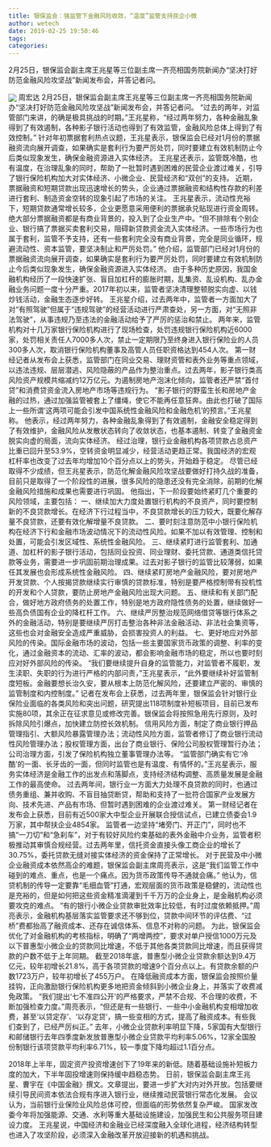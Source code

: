 ```yaml
---
title: 银保监会：强监管下金融风险收敛，“温度”监管支持民企小微
author: wetech
date: 2019-02-25 19:50:46
tags: 
categories: 
---
```

2月25日，银保监会副主席王兆星等三位副主席一齐亮相国务院新闻办“坚决打好防范金融风险攻坚战”新闻发布会，并答记者问。
<!-- more -->
<img align="center" border="0" src="https://imgcdn.yicai.com/uppics/images/2019/02/1b864e8d99c8d0ff8670c58f4412c343.jpg" />
周宏达
2月25日，银保监会副主席王兆星等三位副主席一齐亮相国务院新闻办“坚决打好防范金融风险攻坚战”新闻发布会，并答记者问。
“过去的两年，对监管部门来讲，的确是极具挑战的时期。”王兆星称，“经过两年努力，各种金融乱象得到了有效遏制，各种影子银行活动也得到了有效监管，金融风险总体上得到了有效控制。”
针对年初票据套利热点议题，王兆星表示，银保监会已经对1月份的票据融资流向展开调查，如果确实是套利行为要严厉处罚，同时要建立有效机制防止今后类似现象发生，确保金融资源进入实体经济。
王兆星还表示，监管既冷酷，也有温度，在治理乱象的同时，帮助了一批暂时遇到困难的民营企业渡过难关，引导了银行保险机构加大对实体经济、小微企业、民营经济和“双创”的支持。
近期，票据融资和短期贷款出现迅速增长的势头，企业通过票据融资和结构性存款的利差进行套利、制造资金空转的现象引起了市场的关注。
王兆星表示，流动性充裕下，短期贷款通常增长较多，企业更愿意采用便利的票据承兑贴现进行资金周转。绝大部分票据融资都是有商业背景的，投入到了企业生产中。“但不排除有个别企业、银行搞了票据买卖套利交易，阻碍新贷款资金流入实体经济。一些市场行为也属于套利，监管不予支持，还有一些套利完全没有商业背景，完全是同业循环，规避流动性、资本监管，要坚决制止和严厉处罚。”
他介绍，监管部门已经对1月份的票据融资流向展开调查，如果确实是套利行为要严厉处罚，同时要建立有效机制防止今后类似现象发生，确保金融资源进入实体经济。
由于多种历史原因，我国金融机构经历了一段快速扩张、盲目加杠杆的膨胀时期，乱集资、乱设机构、乱办金融业务问题一度十分严重。2017年初以来，监管者坚决清理整顿脱实向虚、以钱炒钱活动，金融生态逐步好转。
王兆星介绍，过去两年中，监管者一方面加大了对“有照驾驶”但属于“违规驾驶”的经营活动进行严肃查处，另一方面，对“无照非法驾驶”，从事违规乃至违法的金融活动给予了严厉的惩治和禁止。
两年来，监管机构对十几万家银行保险机构进行了现场检查，处罚违规银行保险机构近6000家，处罚相关责任人7000多人次，禁止一定期限乃至终身进入银行保险业的人员300多人次，取消银行保险机构董事及高管人员任职资格达到454人次。
第一财经记者从发布会上获悉，监管部门在同业交易、理财资管和表外业务等重点领域，以违法违规、层层潜逃、风险隐蔽的产品作为整治重点。过去两年，影子银行类高风险资产规模共缩减约12万亿元。为遏制房地产泡沫化倾向，监管者还严禁“首付贷”和消费贷资金流入房地产市场等违规行为。
“影子银行的野蛮生长和房地产金融的过热，通过加强监管被套上了缰绳，使它不能再任意狂奔。由此也打破了国际上一些所谓‘这两项可能会引发中国系统性金融风险和金融危机’的预言。”王兆星称。
他表示，经过两年努力，各种金融乱象得到了有效遏制，金融安全稳定得到了有效维护，金融风险从发散状态转向了收敛状态，也基本遏制、转变了金融资金脱实向虚的局面，流向实体经济。
经过治理，银行业金融机构各项贷款占总资产比重已回升至53.9%，空转资金明显减少，经营活动更趋正常。我国经济的宏观杠杆率也改变了过去年均增加10个百分点以上的势头，开始趋于稳定。
尽管已经取得不少成绩，但王兆星表示，防范化解金融风险攻坚战要做好打持久战的准备，目前只是取得了一个阶段性的进展，很多风险的隐患还没有完全消除，前期的化解金融风险措施和成果也需要进行巩固。
他指出，下一阶段要始终紧盯几个重要的风险领域，主要包括：
一、继续加大力度处置银行机构的不良资产，同时要控制新的不良贷款增长。在经济下行过程当中，不良贷款增长的压力较大，既要化解存量不良贷款，还要有效化解增量不良贷款。
二、要时刻注意防范中小银行保险机构在经济下行和金融市场波动情况下的流动性风险。如果不加以有效管理、控制和处置，可能会引发区域性、系统性金融风险。
三、继续紧盯进行监管套利、加通道、加杠杆的影子银行活动，包括同业投资、同业理财、委托贷款、通道类信托贷款等业务，需要进一步巩固前期治理成果。过去对影子银行的监管比较薄弱，如果任其发展也会形成系统性金融风险。
四、继续紧盯房地产金融风险，要对房地产开发贷款、个人按揭贷款继续实行审慎的贷款标准，特别是要严格控制带有投机性的开发和个人贷款，要防止房地产金融风险出现大问题。
五、继续和有关部门配合，做好地方政府债务的处置工作，特别是地方政府隐性债务的处置，继续做好一些高负债国有企业的降杠杆工作。
六、继续严厉整治规范网络借贷等银行体系之外的金融活动，特别是要继续严厉打击整治各种非法金融活动、非法社会集资等，这些也会对金融安全造成严重威胁，会损害投资人的利益。
七、更好地应对外部风险的传染。国际金融市场的波动，包括一些主要国家货币政策的调整、利率的变化，通过金融资本的流动、汇率的波动，都会影响金融市场的稳定，所以也要时刻应对好外部风险的传染。
“我们要继续提升自身的监管能力，对监管者不履职，发生渎职、失职的行为进行严格的内部问责，”王兆星表示，“此外要继续补好监管制度短板。金融要想长治久安，要从根本上防范化解风险，还要建立严密的、审慎的监管制度和内控制度。”
记者在发布会上获悉，过去两年里，银保监会针对银行业保险业面临的各类风险和突出问题，研究提出118项制度补短板项目，目前已发布实施80项，其余正在征求意见或修改完善。银保监会将按照急用先行原则，及时拆除风险引爆点，加快建立防控长效机制。
信用风险方面，制定了商业银行押品管理指引、大额风险暴露管理办法；流动性风险方面，监管者修订了商业银行流动性风险管理办法；股权管理方面，出台了商业银行、保险公司股权管理暂行办法；公司治理方面，引发了保险机构独立董事管理办法等。
“监管部门确实有它‘冷酷’的一面、长牙齿的一面，但同时监管也是有温度、有情怀的。”王兆星表示，服务实体经济是金融工作的出发点和落脚点，支持经济结构调整、高质量发展是金融工作的最高使命。
过去两年间，银行业一方面大力处理不良贷款的同时，也通过债务重组、兼并收购、不盲目抽贷断贷，帮助和支持了一批符合国家产业发展方向、技术先进、产品有市场、但暂时遇到困难的企业渡过难关。
第一财经记者在发布会上获悉，目前有近500家大中型企业开展联合授信试点，已建立债委会1.9万家，其中帮扶企业4854家。
监管者一边坚持“堵旁门、开正门”，同时也不搞“一刀切”和“急刹车”，对于有较好风险约束基础的表外金融中介业务，监管者积极推动其审慎合规经营。过去两年里，信托资金直接头像工商企业的增长了30.75%，委托贷款无缝对接实体经济的资金保持了正常增长。
对于民营及中小微企业融资成本依然高企的难题，银保监会副主席周亮表示，这是“我们监管工作中碰到的难点、重点，也是一个痛点。因为货币政策传导不通就会痛。”
他认为，信贷机制的传导一定要靠“毛细血管”打通，宏观层面的货币政策是稳健的，流动性也是充裕的，但是如何把这些资金精准滴灌到千千万万的企业身上，是金融机构必须要攻克的难点。
“有的银行小微企业贷款审批效率比较低，有时过度依赖抵押。”周亮表示，金融机构基层落实监管要求还不够到位，贷款中间环节的评估费、“过桥”费都抬高了融资成本、还存在诚信体系、信息不对称的问题。
为此，银保监会优化了对金融机构的考核指标，明确了“两增两控”，要求对单户授信1000万元及以下普惠型小微企业的贷款同比增速，不低于其他各类贷款同比增速，而且获得贷款的户数不低于上年同期。
截至2018年底，普惠型小微企业贷款余额达到9.4万亿元，较年初增长21.8%，高于各项贷款的增速9个百分点以上。有贷款余额的户数1723万户，较年初增长了455万户。
在降低融资成本方面，银保监会按照价量挂钩，正向激励银行保险机构更多地把资金倾斜到小微企业身上，并落实了收费减免政策。
“我们提出‘七不准四公开’的严格要求，严禁不合规、不合理的收费，不断加强检查力度。”周亮表示，“但还是有一些银行、一些中小金融机构变相增加收费，甚至‘以贷定存’、‘以存定贷’，搞一些变相的方式，提高了融资成本。有些我们查到了，已经严厉纠正。”
去年，小微企业贷款利率明显下降，5家国有大型银行和邮储银行去年四季度新发放普惠型小微企业贷款平均利率5.06%，12家全国股份制银行该项贷款平均利率6.71%，较一季度下降均超过1.1百分点。
 
 
2018年上半年，固定资产投资增速创下了19年来的新低。随着基础设施补短板力度的加大，下半年固投增速则保持缓中趋稳态势。
日前，银保监会副主席王兆星、曹宇在《中国金融》撰文。文章提出，要进一步扩大对内对外开放。包括要继续引导民间资本依法合规有序进入银行业，继续推动民营银行常态化发展。
会议认为，当前银行业保险业风险总体可控，但面临的形势依然复杂严峻。
国家发改委今年将加强能源、交通、水利等重大基础设施建设，加强民生和公共服务项目建设力度。
王兆星说，中国经济和金融业已经深度融入全球化进程，经济结构转型也进入了攻坚阶段，必须深入金融改革开放迎接新的机遇和挑战。
